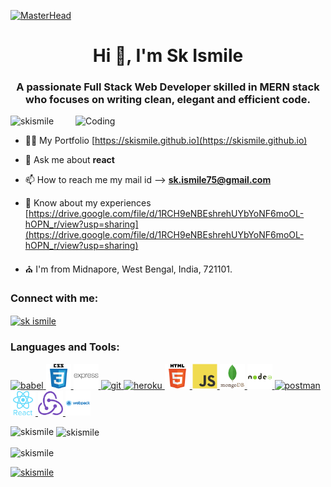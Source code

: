 [![MasterHead](https://media-exp1.licdn.com/dms/image/C4D16AQERVLcGZEMiSg/profile-displaybackgroundimage-shrink_350_1400/0/1663340088352?e=1669248000&v=beta&t=3siC9jHnpHXwtTHtzk5CPwJ8XVBPARObntlYxI-0Ug4)](https://skismile.io)

<h1 align="center">Hi 👋, I'm Sk Ismile</h1>
<h3 align="center">A passionate Full Stack Web Developer skilled in MERN stack who focuses on writing clean, elegant and efficient code.</h3>
<img align="right" alt="Coding" width="400" src='https://cdn.dribbble.com/users/1162077/screenshots/3848914/programmer.gif' />
<p align="left"> <img src="https://komarev.com/ghpvc/?username=skismile&label=Profile%20views&color=0e75b6&style=flat" alt="skismile" /> </p>



- 👨‍💻 My Portfolio [https://skismile.github.io](https://skismile.github.io)

- 💬 Ask me about **react**

- 📫 How to reach me my mail id --> **sk.ismile75@gmail.com**

- 📄 Know about my experiences [https://drive.google.com/file/d/1RCH9eNBEshrehUYbYoNF6moOL-hOPN_r/view?usp=sharing](https://drive.google.com/file/d/1RCH9eNBEshrehUYbYoNF6moOL-hOPN_r/view?usp=sharing)


- ⛪ I'm from  Midnapore, West Bengal, India, 721101.

<h3 align="left">Connect with me:</h3>
<p align="left">
<a href="https://www.linkedin.com/in/sk-ismile-8a57b7225/" target="blank"><img align="center" src="https://raw.githubusercontent.com/rahuldkjain/github-profile-readme-generator/master/src/images/icons/Social/linked-in-alt.svg" alt="sk ismile" height="30" width="40" /></a>
</p>

<h3 align="left">Languages and Tools:</h3>
<p align="left"> <a href="https://babeljs.io/" target="_blank" rel="noreferrer"> <img src="https://www.vectorlogo.zone/logos/babeljs/babeljs-icon.svg" alt="babel" width="40" height="40"/> </a> <a href="https://www.w3schools.com/css/" target="_blank" rel="noreferrer"> <img src="https://raw.githubusercontent.com/devicons/devicon/master/icons/css3/css3-original-wordmark.svg" alt="css3" width="40" height="40"/> </a> <a href="https://expressjs.com" target="_blank" rel="noreferrer"> <img src="https://raw.githubusercontent.com/devicons/devicon/master/icons/express/express-original-wordmark.svg" alt="express" width="40" height="40"/> </a> <a href="https://git-scm.com/" target="_blank" rel="noreferrer"> <img src="https://www.vectorlogo.zone/logos/git-scm/git-scm-icon.svg" alt="git" width="40" height="40"/> </a> <a href="https://heroku.com" target="_blank" rel="noreferrer"> <img src="https://www.vectorlogo.zone/logos/heroku/heroku-icon.svg" alt="heroku" width="40" height="40"/> </a> <a href="https://www.w3.org/html/" target="_blank" rel="noreferrer"> <img src="https://raw.githubusercontent.com/devicons/devicon/master/icons/html5/html5-original-wordmark.svg" alt="html5" width="40" height="40"/> </a> <a href="https://developer.mozilla.org/en-US/docs/Web/JavaScript" target="_blank" rel="noreferrer"> <img src="https://raw.githubusercontent.com/devicons/devicon/master/icons/javascript/javascript-original.svg" alt="javascript" width="40" height="40"/> </a> <a href="https://www.mongodb.com/" target="_blank" rel="noreferrer"> <img src="https://raw.githubusercontent.com/devicons/devicon/master/icons/mongodb/mongodb-original-wordmark.svg" alt="mongodb" width="40" height="40"/> </a> <a href="https://nodejs.org" target="_blank" rel="noreferrer"> <img src="https://raw.githubusercontent.com/devicons/devicon/master/icons/nodejs/nodejs-original-wordmark.svg" alt="nodejs" width="40" height="40"/> </a> <a href="https://postman.com" target="_blank" rel="noreferrer"> <img src="https://www.vectorlogo.zone/logos/getpostman/getpostman-icon.svg" alt="postman" width="40" height="40"/> </a> <a href="https://reactjs.org/" target="_blank" rel="noreferrer"> <img src="https://raw.githubusercontent.com/devicons/devicon/master/icons/react/react-original-wordmark.svg" alt="react" width="40" height="40"/> </a> <a href="https://redux.js.org" target="_blank" rel="noreferrer"> <img src="https://raw.githubusercontent.com/devicons/devicon/master/icons/redux/redux-original.svg" alt="redux" width="40" height="40"/> </a> <a href="https://webpack.js.org" target="_blank" rel="noreferrer"> <img src="https://raw.githubusercontent.com/devicons/devicon/d00d0969292a6569d45b06d3f350f463a0107b0d/icons/webpack/webpack-original-wordmark.svg" alt="webpack" width="40" height="40"/> </a> </p>

<p><img align="left" src="https://github-readme-stats.vercel.app/api/top-langs?username=skismile&show_icons=true&locale=en&layout=compact" alt="skismile" /></p>

<p>&nbsp;<img align="center" src="https://github-readme-stats.vercel.app/api?username=skismile&show_icons=true&locale=en" alt="skismile" /></p>

<p><img align="center" src="https://github-readme-streak-stats.herokuapp.com/?user=skismile&" alt="skismile" /></p>
<p align="left"> <a href="https://github.com/ryo-ma/github-profile-trophy"><img src="https://github-profile-trophy.vercel.app/?username=skismile" alt="skismile" /></a> </p>

